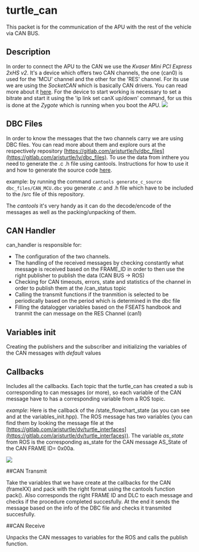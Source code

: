 # turtle_can

This packet is for the communication of the APU with the rest of the vehicle via CAN BUS.

## Description 

In order to connect the APU to the CAN we use the *Kvaser Mini PCI Express 2xHS v2*. It's a device which offers two CAN channels, the one (can0) is used for the 'MCU' channel and the other for the 'RES' channel. For its use we are using the *SocketCAN* which is basically CAN drivers. You can read more about it [here](https://docs.kernel.org/networking/can.html). For the device to start working is necessary to set a bitrate and start it using the 'ip link set canX up/down' command, for us this is done at the *Zygote* which is running when you boot the APU. ![](https://i.imgur.com/ZPAo0p2.png)

## DBC Files

In order to know the messages that the two channels carry we are using DBC files. You can read more about them and explore ours at the respectively  repository [https://gitlab.com/aristurtle/lv/dbc_files](https://gitlab.com/aristurtle/lv/dbc_files). To use the data from inthere you need to generate the .c .h file using cantools. Ιnstructions for how to use it and how to generate the source code [here](https://cantools.readthedocs.io/en/latest/). 

example: by running the command `cantools generate_c_source dbc_files/CAN_MCU.dbc` you generate .c and .h file which have to be included to the /src file of this repository. 

The *cantools* it's very handy as it can do the decode/encode of the messages as well as the packing/unpacking of them.

## CAN Handler

can_handler is responsible for:
- The configuration of the two channels.
- The handling of the received messages by checking constantly what message is received based on the FRAME_ID in order to then use the right publisher to publish the data (CAN BUS -> ROS)
- Checking for CAN timeouts, errors, state and statistics of the channel in order to publish them at the /can_status topic
- Calling the transmit functions if the tranmition is selected to be periodically based on the period which is determined in the dbc file
- Filling the datalogger variables based on the FSEATS handbook and tranmit the can message on the RES Channel (can1)

## Variables init

Creating the publishers and the subscriber and initializing the variables of the CAN messages with *default* values


## Callbacks

Includes all the callbacks. Each topic that the turtle_can has created a sub is corresponding to can messages (or more), so each variable of the CAN message have to has a corresponding variable from a ROS topic. 


*example*: Here is the callback of the /state_flowchart_state (as you can see and at the variables_init.hpp). The ROS message has two variables (you can find them by looking the message file at the [https://gitlab.com/aristurtle/dv/turtle_interfaces](https://gitlab.com/aristurtle/dv/turtle_interfaces)). The variable *as_state* from ROS is the corresponding as_state for the CAN message AS_State of the CAN FRAME ID= 0x00a.

![](https://i.imgur.com/nzUSpHf.png)


##CAN Transmit

Take the variables that we have create at the callbacks for the CAN (frameXX) and pack with the right format using the cantools function pack(). Also corresponds the right FRAME ID and DLC to each message and checks if the procedure completed succesfully. At the end it sends the message based on the info of the DBC file and checks it transmited succesfully. 

##CAN Receive

Unpacks the CAN messages to variables for the ROS and calls the publish function.
